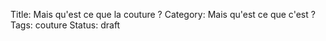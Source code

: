 Title: Mais qu'est ce que la couture ?
Category: Mais qu'est ce que c'est ?
Tags: couture
Status: draft
